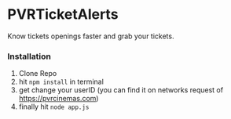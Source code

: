 # PVRTicketAlerts

Know tickets openings faster and grab your tickets.

<h3>Installation</h3>

1. Clone Repo
2. hit `npm install` in terminal
3. get change your userID (you can find it on networks request of https://pvrcinemas.com)
4. finally hit `node app.js`
